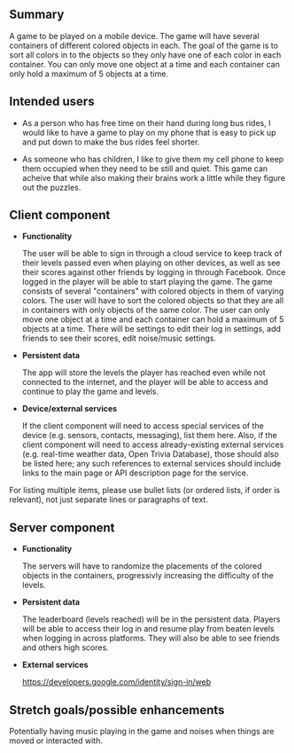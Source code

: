 ## Summary

A game to be played on a mobile device. The game will have several containers of different colored objects in each. The goal of the game is to sort all colors in to the objects so they only have one of each color in each container. You can only move one object at a time and each container can only hold a maximum of 5 objects at a time.

## Intended users

* As a person who has free time on their hand during long bus rides, I would like to have a game to play on my phone that is easy to pick up and put down to make the bus rides feel shorter.

* As someone who has children, I like to give them my cell phone to keep them occupied when they need to be still and quiet. This game can acheive that while also making their brains work a little while they figure out the puzzles.
## Client component

* **Functionality**

    The user will be able to sign in through a cloud service to keep track of their levels passed even when playing on other devices, as well as see their scores against other friends by logging in through Facebook.
    Once logged in the player will be able to start playing the game. The game consists of several "containers" with colored objects in them of varying colors. The user will have to sort the colored objects so that they are all in containers with only objects of the same color. The user can only move one object at a time and each container can hold a maximum of 5 objects at a time. 
    There will be settings to edit their log in settings, add friends to see their scores, edit noise/music settings.
  
* **Persistent data**

     The app will store the levels the player has reached even while not connected to the internet, and the player will be able to access and continue to play the game and levels.

* **Device/external services**

    If the client component will need to access special services of the device (e.g. sensors, contacts, messaging), list them here. Also, if the client component will need to access already-existing external services (e.g. real-time weather data, Open Trivia Database), those should also be listed here; any such references to external services should include links to the main page or API description page for the service.
    
For listing multiple items, please use bullet lists (or ordered lists, if order is relevant), not just separate lines or paragraphs of text.
    
## Server component

* **Functionality**

    The servers will have to randomize the placements of the colored objects in the containers, progressivly increasing the difficulty of the levels.

* **Persistent data**

    The leaderboard (levels reached) will be in the persistent data. Players will be able to access their log in and resume play from beaten levels when logging in across platforms. They will also be able to see friends and others high scores.
    
* **External services**

    https://developers.google.com/identity/sign-in/web
  
 
## Stretch goals/possible enhancements 

Potentially having music playing in the game and noises when things are moved or interacted with.